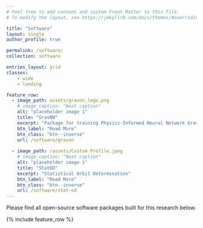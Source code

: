 ```yaml
---
# Feel free to add content and custom Front Matter to this file.
# To modify the layout, see https://jekyllrb.com/docs/themes/#overriding-theme-defaults

title: "Software"
layout: single
author_profile: true

permalink: /software/
collection: software

entries_layout: grid
classes: 
    - wide
    - landing

feature_row:
  - image_path: assets/gravnn_logo.png
    # image_caption: "Neat caption"
    alt: "placeholder image 1"
    title: "GravNN"
    excerpt: "Package for training Physics-Informed Neural Network Gravity Models"
    btn_label: "Read More"
    btn_class: "btn--inverse"
    url: /software/gravnn
    
  - image_path: /assets/Custom_Profile.jpeg
    # image_caption: "Neat caption"
    alt: "placeholder image 1"
    title: "StatOD"
    excerpt: "Statistical Orbit Determination"
    btn_label: "Read More"
    btn_class: "btn--inverse"
    url: /software/stat-od
---
```


Please find all open-source software packages built for this research below.

<!-- {% include gallery %} -->
{% include feature_row %}